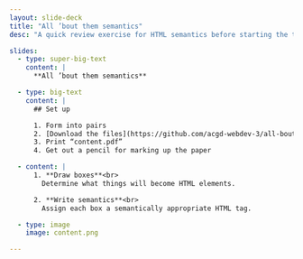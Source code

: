 ```yaml
---
layout: slide-deck
title: "All ’bout them semantics"
desc: "A quick review exercise for HTML semantics before starting the term."

slides:
  - type: super-big-text
    content: |
      **All ’bout them semantics**

  - type: big-text
    content: |
      ## Set up

      1. Form into pairs
      2. [Download the files](https://github.com/acgd-webdev-3/all-bout-them-semantics/archive/master.zip)
      3. Print “content.pdf”
      4. Get out a pencil for marking up the paper

  - content: |
      1. **Draw boxes**<br>
        Determine what things will become HTML elements.

      2. **Write semantics**<br>
        Assign each box a semantically appropriate HTML tag.

  - type: image
    image: content.png

---
```

